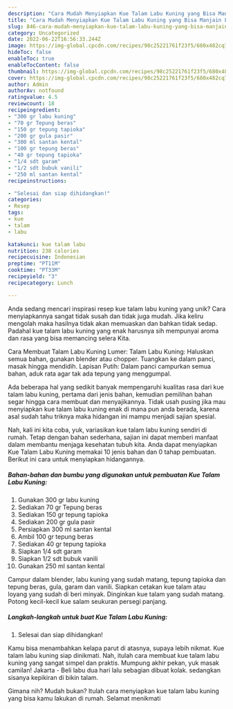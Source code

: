 ```yaml
---
description: "Cara Mudah Menyiapkan Kue Talam Labu Kuning yang Bisa Manjain Lidah"
title: "Cara Mudah Menyiapkan Kue Talam Labu Kuning yang Bisa Manjain Lidah"
slug: 846-cara-mudah-menyiapkan-kue-talam-labu-kuning-yang-bisa-manjain-lidah
category: Uncategorized
date: 2022-06-22T16:56:33.244Z
image: https://img-global.cpcdn.com/recipes/98c25221761f23f5/680x482cq70/kue-talam-labu-kuning-foto-resep-utama.jpg
hideToc: false
enableToc: true
enableTocContent: false
thumbnail: https://img-global.cpcdn.com/recipes/98c25221761f23f5/680x482cq70/kue-talam-labu-kuning-foto-resep-utama.jpg
cover: https://img-global.cpcdn.com/recipes/98c25221761f23f5/680x482cq70/kue-talam-labu-kuning-foto-resep-utama.jpg
author: Admin
authorAv: notfound
ratingvalue: 4.5
reviewcount: 18
recipeingredient:
- "300 gr labu kuning"
- "70 gr Tepung beras"
- "150 gr tepung tapioka"
- "200 gr gula pasir"
- "300 ml santan kental"
- "100 gr tepung beras"
- "40 gr tepung tapioka"
- "1/4 sdt garam"
- "1/2 sdt bubuk vanili"
- "250 ml santan kental"
recipeinstructions:

- "Selesai dan siap dihidangkan!"
categories:
- Resep
tags:
- kue
- talam
- labu

katakunci: kue talam labu 
nutrition: 238 calories
recipecuisine: Indonesian
preptime: "PT11M"
cooktime: "PT33M"
recipeyield: "3"
recipecategory: Lunch

---
```





Anda sedang mencari inspirasi resep kue talam labu kuning yang unik? Cara menyiapkannya sangat tidak susah dan tidak juga mudah. Jika keliru mengolah maka hasilnya tidak akan memuaskan dan bahkan tidak sedap. Padahal kue talam labu kuning yang enak harusnya sih mempunyai aroma dan rasa yang bisa memancing selera Kita.





Cara Membuat Talam Labu Kuning Lumer: Talam Labu Kuning: Haluskan semua bahan, gunakan blender atau chopper. Tuangkan ke dalam panci, masak hingga mendidih. Lapisan Putih: Dalam panci campurkan semua bahan, aduk rata agar tak ada tepung yang menggumpal.

Ada beberapa hal yang sedikit banyak mempengaruhi kualitas rasa dari kue talam labu kuning, pertama dari jenis bahan, kemudian pemilihan bahan segar hingga cara membuat dan menyajikannya. Tidak usah pusing jika mau menyiapkan kue talam labu kuning enak di mana pun anda berada, karena asal sudah tahu triknya maka hidangan ini mampu menjadi sajian spesial.






Nah, kali ini kita coba, yuk, variasikan kue talam labu kuning sendiri di rumah. Tetap dengan bahan sederhana, sajian ini dapat memberi manfaat dalam membantu menjaga kesehatan tubuh kita. Anda dapat menyiapkan Kue Talam Labu Kuning memakai 10 jenis bahan dan 0 tahap pembuatan. Berikut ini cara untuk menyiapkan hidangannya.

<!--inarticleads1-->

##### Bahan-bahan dan bumbu yang digunakan untuk pembuatan Kue Talam Labu Kuning:

1. Gunakan 300 gr labu kuning
1. Sediakan 70 gr Tepung beras
1. Sediakan 150 gr tepung tapioka
1. Sediakan 200 gr gula pasir
1. Persiapkan 300 ml santan kental
1. Ambil 100 gr tepung beras
1. Sediakan 40 gr tepung tapioka
1. Siapkan 1/4 sdt garam
1. Siapkan 1/2 sdt bubuk vanili
1. Gunakan 250 ml santan kental


Campur dalam blender, labu kuning yang sudah matang, tepung tapioka dan tepung beras, gula, garam dan vanili. Siapkan cetakan kue talam atau loyang yang sudah di beri minyak. Dinginkan kue talam yang sudah matang. Potong kecil-kecil kue salam seukuran persegi panjang. 

<!--inarticleads2-->

##### Langkah-langkah untuk buat Kue Talam Labu Kuning:


1. Selesai dan siap dihidangkan!

Kamu bisa menambahkan kelapa parut di atasnya, supaya lebih nikmat. Kue talam labu kuning siap dinikmati. Nah, itulah cara membuat kue talam labu kuning yang sangat simpel dan praktis. Mumpung akhir pekan, yuk masak camilan! Jakarta - Beli labu dua hari lalu sebagian dibuat kolak. sedangkan sisanya kepikiran di bikin talam. 

Gimana nih? Mudah bukan? Itulah cara menyiapkan kue talam labu kuning yang bisa kamu lakukan di rumah. Selamat menikmati
